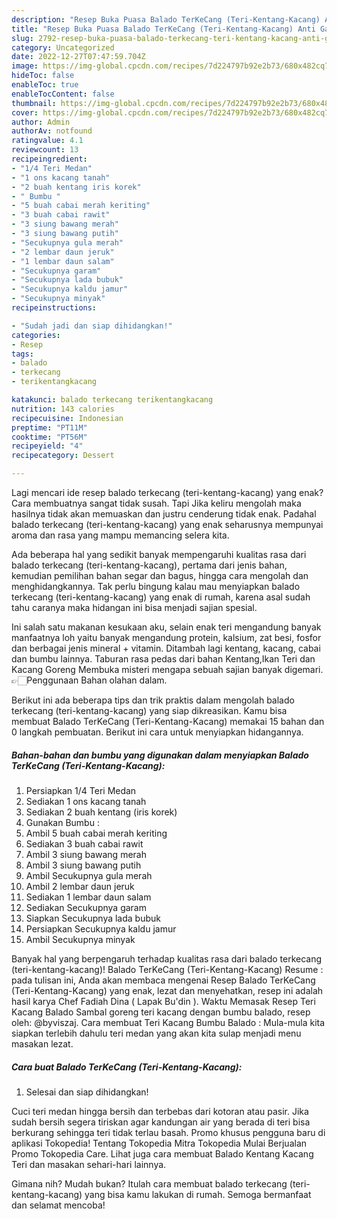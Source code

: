 ```yaml
---
description: "Resep Buka Puasa Balado TerKeCang (Teri-Kentang-Kacang) Anti Gagal"
title: "Resep Buka Puasa Balado TerKeCang (Teri-Kentang-Kacang) Anti Gagal"
slug: 2792-resep-buka-puasa-balado-terkecang-teri-kentang-kacang-anti-gagal
category: Uncategorized
date: 2022-12-27T07:47:59.704Z
image: https://img-global.cpcdn.com/recipes/7d224797b92e2b73/680x482cq70/balado-terkecang-teri-kentang-kacang-foto-resep-utama.jpg
hideToc: false
enableToc: true
enableTocContent: false
thumbnail: https://img-global.cpcdn.com/recipes/7d224797b92e2b73/680x482cq70/balado-terkecang-teri-kentang-kacang-foto-resep-utama.jpg
cover: https://img-global.cpcdn.com/recipes/7d224797b92e2b73/680x482cq70/balado-terkecang-teri-kentang-kacang-foto-resep-utama.jpg
author: Admin
authorAv: notfound
ratingvalue: 4.1
reviewcount: 13
recipeingredient:
- "1/4 Teri Medan"
- "1 ons kacang tanah"
- "2 buah kentang iris korek"
- " Bumbu "
- "5 buah cabai merah keriting"
- "3 buah cabai rawit"
- "3 siung bawang merah"
- "3 siung bawang putih"
- "Secukupnya gula merah"
- "2 lembar daun jeruk"
- "1 lembar daun salam"
- "Secukupnya garam"
- "Secukupnya lada bubuk"
- "Secukupnya kaldu jamur"
- "Secukupnya minyak"
recipeinstructions:

- "Sudah jadi dan siap dihidangkan!"
categories:
- Resep
tags:
- balado
- terkecang
- terikentangkacang

katakunci: balado terkecang terikentangkacang 
nutrition: 143 calories
recipecuisine: Indonesian
preptime: "PT11M"
cooktime: "PT56M"
recipeyield: "4"
recipecategory: Dessert

---
```



Lagi mencari ide resep balado terkecang (teri-kentang-kacang) yang enak? Cara membuatnya sangat tidak susah. Tapi Jika keliru mengolah maka hasilnya tidak akan memuaskan dan justru cenderung tidak enak. Padahal balado terkecang (teri-kentang-kacang) yang enak seharusnya mempunyai aroma dan rasa yang mampu memancing selera kita.


Ada beberapa hal yang sedikit banyak mempengaruhi kualitas rasa dari balado terkecang (teri-kentang-kacang), pertama dari jenis bahan, kemudian pemilihan bahan segar dan bagus, hingga cara mengolah dan menghidangkannya. Tak perlu bingung kalau mau menyiapkan balado terkecang (teri-kentang-kacang) yang enak di rumah, karena asal sudah tahu caranya maka hidangan ini bisa menjadi sajian spesial.

Ini salah satu makanan kesukaan aku, selain enak teri mengandung banyak manfaatnya loh yaitu banyak mengandung protein, kalsium, zat besi, fosfor dan berbagai jenis mineral + vitamin. Ditambah lagi kentang, kacang, cabai dan bumbu lainnya. Taburan rasa pedas dari bahan Kentang,Ikan Teri dan Kacang Goreng Membuka misteri mengapa sebuah sajian banyak digemari. 👉🏻Penggunaan Bahan olahan dalam.


Berikut ini ada beberapa tips dan trik praktis dalam mengolah balado terkecang (teri-kentang-kacang) yang siap dikreasikan. Kamu bisa membuat Balado TerKeCang (Teri-Kentang-Kacang) memakai 15 bahan dan 0 langkah pembuatan. Berikut ini cara untuk menyiapkan hidangannya.

<!--inarticleads1-->

##### Bahan-bahan dan bumbu yang digunakan dalam menyiapkan Balado TerKeCang (Teri-Kentang-Kacang):

1. Persiapkan 1/4 Teri Medan
1. Sediakan 1 ons kacang tanah
1. Sediakan 2 buah kentang (iris korek)
1. Gunakan  Bumbu :
1. Ambil 5 buah cabai merah keriting
1. Sediakan 3 buah cabai rawit
1. Ambil 3 siung bawang merah
1. Ambil 3 siung bawang putih
1. Ambil Secukupnya gula merah
1. Ambil 2 lembar daun jeruk
1. Sediakan 1 lembar daun salam
1. Sediakan Secukupnya garam
1. Siapkan Secukupnya lada bubuk
1. Persiapkan Secukupnya kaldu jamur
1. Ambil Secukupnya minyak


Banyak hal yang berpengaruh terhadap kualitas rasa dari balado terkecang (teri-kentang-kacang)! Balado TerKeCang (Teri-Kentang-Kacang) Resume : pada tulisan ini, Anda akan membaca mengenai Resep Balado TerKeCang (Teri-Kentang-Kacang) yang enak, lezat dan menyehatkan, resep ini adalah hasil karya Chef Fadiah Dina ( Lapak Bu&#39;din ). Waktu Memasak Resep Teri Kacang Balado Sambal goreng teri kacang dengan bumbu balado, resep oleh: @byviszaj. Cara membuat Teri Kacang Bumbu Balado : Mula-mula kita siapkan terlebih dahulu teri medan yang akan kita sulap menjadi menu masakan lezat. 

<!--inarticleads2-->

##### Cara buat Balado TerKeCang (Teri-Kentang-Kacang):


1. Selesai dan siap dihidangkan!

Cuci teri medan hingga bersih dan terbebas dari kotoran atau pasir. Jika sudah bersih segera tiriskan agar kandungan air yang berada di teri bisa berkurang sehingga teri tidak terlau basah. Promo khusus pengguna baru di aplikasi Tokopedia! Tentang Tokopedia Mitra Tokopedia Mulai Berjualan Promo Tokopedia Care. Lihat juga cara membuat Balado Kentang Kacang Teri dan masakan sehari-hari lainnya. 

Gimana nih? Mudah bukan? Itulah cara membuat balado terkecang (teri-kentang-kacang) yang bisa kamu lakukan di rumah. Semoga bermanfaat dan selamat mencoba!
